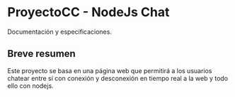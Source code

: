 # ProyectoCC - NodeJs Chat
Documentación y especificaciones.

## Breve resumen

Este proyecto se basa en una página web que permitirá a los usuarios chatear entre sí con conexión y desconexión en tiempo real a la web y todo ello con nodejs.
